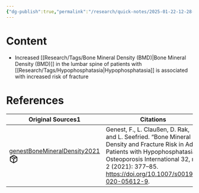 ```yaml
---
{"dg-publish":true,"permalink":"/research/quick-notes/2025-01-22-12-28-31/","updated":"2025-01-28T19:17:39-05:00"}
---
```


# Content
- Increased [[Research/Tags/Bone Mineral Density (BMD)\|Bone Mineral Density (BMD)]] in the lumbar spine of patients with [[Research/Tags/Hypophosphatasia\|Hypophosphatasia]] is associated with increased risk of fracture
# References
<div><table class="dataview table-view-table"><thead class="table-view-thead"><tr class="table-view-tr-header"><th class="table-view-th"><span>Original Sources</span><span class="dataview small-text">1</span></th><th class="table-view-th"><span>Citations</span></th></tr></thead><tbody class="table-view-tbody"><tr><td><span><a data-tooltip-position="top" aria-label="Research/Evidence Sources/genestBoneMineralDensity2021.md" data-href="Research/Evidence Sources/genestBoneMineralDensity2021.md" href="Research/Evidence Sources/genestBoneMineralDensity2021.md" class="internal-link" target="_blank" rel="noopener nofollow" fileclass-name="Research Links">genestBoneMineralDensity2021</a><a class="metadata-menu fileclass-icon"><svg xmlns="http://www.w3.org/2000/svg" width="24" height="24" viewBox="0 0 24 24" fill="none" stroke="currentColor" stroke-width="2" stroke-linecap="round" stroke-linejoin="round" class="svg-icon lucide-package"><path d="m7.5 4.27 9 5.15"></path><path d="M21 8a2 2 0 0 0-1-1.73l-7-4a2 2 0 0 0-2 0l-7 4A2 2 0 0 0 3 8v8a2 2 0 0 0 1 1.73l7 4a2 2 0 0 0 2 0l7-4A2 2 0 0 0 21 16Z"></path><path d="m3.3 7 8.7 5 8.7-5"></path><path d="M12 22V12"></path></svg></a></span></td><td><span>Genest, F., L. Claußen, D. Rak, and L. Seefried. “Bone Mineral Density and Fracture Risk in Adult Patients with Hypophosphatasia.” Osteoporosis International 32, no. 2 (2021): 377–85. <a rel="noopener nofollow" class="external-link" href="https://doi.org/10.1007/s00198-020-05612-9" target="_blank">https://doi.org/10.1007/s00198-020-05612-9</a>.</span></td></tr></tbody></table></div>

